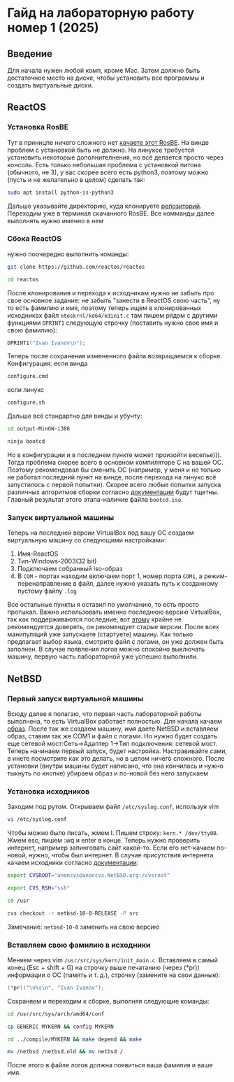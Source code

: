 # Гайд на лабораторную работу номер 1 (2025)

## Введение

Для начала нужен любой комп, кроме Mac. Затем должно быть достаточное место на диске, чтобы установить все программы и создать виртуальные диски.

## ReactOS

### Установка RosBE
Тут в приницпе ничего сложного нет [качаете этот RosBE](https://reactos.org/wiki/Build_Environment). На винде проблем с установкой быть не должно. На линуксе требуется установить некоторые дополнителнения, но всё делается просто через консоль. Есть только небольшая проблема с установкой питона (обычного, не 3), у вас скорее всего есть python3, поэтому можно (пусть и не желательно в целом) сделать так:
```bash
sudo apt install python-is-python3
```
Дальше указывайте директорию, куда клонируете [репозиторий](https://github.com/reactos/reactos). Переходим уже в терминал скачанного RosBE. Все комманды далее выполнять нужно именно в нем

### Сбока ReactOS
нужно поочередно выполнить команды:
```bash
git clone https://github.com/reactos/reactos
```
```bash
cd reactos
```
После клонирования и перехода к исходникам нужно не забыть про свое основное задание: не забыть "занести в ReactOS свою часть", ну то есть фамилию и имя, поэтому теперь ищем в клонированных исходниках файл `ntoskrnl/kd64/kdinit.c` там пишем рядом с другими функциями `DPRINT1` следующую строчку (поставить нужно свое имя и свою фамилию):
```C
DPRINT1("Ivan Ivanov\n");
```
Теперь после сохранения измененного файла возвращаемся к сборке.
Конфигурация: если винда
```bash
configure.cmd
```
если линукс
```bash
configure.sh
```
Дальше всё стандартно для винды и убунту:
```bash
cd output-MinGW-i386
```
```bash
ninja bootcd
```
Но в конфигурации и в последнем пункте может произойти веселье))). Тогда проблема скорее всего в основном компиляторе C на вашей ОС. Поэтому рекомендовал бы сменить ОС (например, у меня и не только не работал последний пункт на винде, после перехода на линукс всё запустилось с первой попытки). Скорее всего любые попытки запуска различных алгоритмов сборки согласно [документации](https://reactos.org/wiki/Building_ReactOS) будут тщетны. Главный результат этого этапа-наличие файла `bootcd.iso`.

### Запуск виртуальной машины

Теперь на последней версии VirtualBox под вашу ОС создаем виртуальную машину со следующими настройками:
1. Имя-ReactOS
2. Тип-Windows-2003(32 bit)
3. Подключаем собранный iso-образ
4. В `COM` - портах находим включаем порт 1, номер порта `COM1`, а режим-перенаправление в файл, далее нужно указать путь к созданному пустому файлу `.log`

Все остальные пункты я оставил по умолчанию, то есть просто протыкал. Важно использовать именно последнюю версию VirtualBox, так как поддерживаются последние, вот [этому](https://reactos.org/wiki/VirtualBox) крайне не рекомендуется доверять, он рекомендует старые версии. После всех манипуляций уже запускаете (стартуете) машину. Как только предлагает выбор языка, смотрите файл с логами, он уже должен быть заполнен. В случае появления логов можно спокойно выключать машину, первую часть лабораторной уже успешно выполнили.

## NetBSD

### Первый запуск виртуальной машины
Всюду далее я полагаю, что первая часть лабораторной работы выполнена, то есть VirtualBox работает полностью. Для начала качаем [образ](https://ftp.netbsd.org/pub/NetBSD/iso/). После так же создаем машину, имя даете NetBSD и вставляем образ, ставим так же COM1 и файл с логами. Но нужно будет создать еще сетевой мост:Сеть->Адаптер 1->Тип подключения: сетевой мост. Теперь начинаем первый запуск, будет настройка. Настравивайте сами, в инете посмотрите как это делать, но в целом ничего сложного. После установки (внутри машины будет написано, что она кончилась и нужно тыкнуть по кнопке) убираем образ и по-новой без него запускаем

### Установка исходников

Заходим под рутом. Открываем файл `/etc/syslog.conf`, используя vim
```bash
vi /etc/syslog.conf
```
Чтобы можно было писать, жмем I. Пишем строку: `kern.* /dev/tty00`. Жмем esc, пишем :wq и enter в конце.
Теперь нужно проверить интернет, например запинговать сайт какой-то. Если его нет-качаем по-новой, нужно, чтобы был интернет. В случае присутствия интернета качаем исходники согласно [документации](https://www.netbsd.org/docs/guide/en/chap-fetch.html#chap-fetch-cvs):
```bash
export CVSROOT="anoncvs@anoncvs.NetBSD.org:/cvsroot"
```
```bash
export CVS_RSH="ssh"
```
```bash
cd /usr
```
```bash
cvs checkout -r netbsd-10-0-RELEASE -P src
```
Замечание: `netbsd-10-0` заменить на свою версию
### Вставляем свою фамилию в исходники

Меняем через vim `/usr/src/sys/kern/init_main.c`.
Вставляем в самый конец (Esc + shift + G) на строчку выше печатанию (через (*pr)) информации о ОС (память и т. д.), строчку (замените на свои данные):
```C
(*pr)("\n%s\n", "Ivan Ivanov");
```
Сохраняем и переходим к сборке, выполняя следующие команды:
```bash
cd /usr/src/sys/arch/amd64/conf 
```
```bash
cp GENERIC MYKERN && config MYKERN
```
```bash
cd ../compile/MYKERN && make depend && make 
```
```bash
mv /netbsd /netbsd.old && mv netbsd /
```
После этого в файле логов должна появиться ваша фамилия и ваше имя.